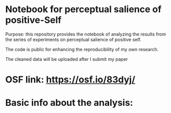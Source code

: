 # Notebook for perceptual salience of positive-Self

Purpose: this repository provides the notebook of analyzing the results from the series of experiments on perceptual salience of positive self. 

The code is public for enhancing the reproducibility of my own research.

The cleaned data will be uploaded after I submit my paper

# OSF link: https://osf.io/83dyj/

# Basic info about the analysis: